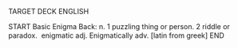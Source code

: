 TARGET DECK
ENGLISH

START
Basic
Enigma
Back: n. 1 puzzling thing or person. 2 riddle or paradox.  enigmatic adj. Enigmatically adv. [latin from greek]
END
